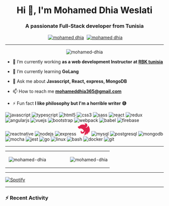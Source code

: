 <h1 align="center">Hi 👋, I'm Mohamed Dhia Weslati</h1>
<h3 align="center" style>A passionate Full-Stack developer from Tunisia</h3>

<p align="center" style="margin : 10px auto;">
<a href="https://www.linkedin.com/in/mohamed-dhia/" target="blank" style="margin : auto 5px"><img align="center" src="https://cdn.jsdelivr.net/npm/simple-icons@3.0.1/icons/linkedin.svg" alt="mohamed dhia" height="30" width="30" /></a>
<a href="https://www.facebook.com/wlhmanishDhia/" target="blank" ><img align="center" src="https://cdn.jsdelivr.net/npm/simple-icons@3.0.1/icons/facebook.svg" alt="mohamed dhia" height="30" width="30" /></a>
</p>

---

<p align="center"><img src="https://komarev.com/ghpvc/?username=mohamed-dhia" alt="mohamed-dhia" /> </p>

- 🔭 I’m currently working **as a web development Instructor at [RBK tunisia](https://www.rebootkamp.net/)**

- 🌱 I’m currently learning **GoLang**

- 💬 Ask me about **Javascript, React, express, MongoDB**

- 📫 How to reach me **mohameddhia365@gmail.com**

- ⚡ Fun fact **I like philosophy but I'm a horrible writer 😅**

<p align="left">
<img src="https://devicons.github.io/devicon/devicon.git/icons/javascript/javascript-original.svg" alt="javascript" width="40" height="40"/>
<img src="https://devicons.github.io/devicon/devicon.git/icons/typescript/typescript-original.svg" alt="typescript" width="40" height="40"/>
<img src="https://devicons.github.io/devicon/devicon.git/icons/html5/html5-original-wordmark.svg" alt="html5" width="40" height="40"/>
<img src="https://devicons.github.io/devicon/devicon.git/icons/css3/css3-original-wordmark.svg" alt="css3" width="40" height="40"/>
<img src="https://devicons.github.io/devicon/devicon.git/icons/sass/sass-original.svg" alt="sass" width="40" height="40"/>
<img src="https://devicons.github.io/devicon/devicon.git/icons/react/react-original-wordmark.svg" alt="react" width="40" height="40"/>
<img src="https://devicons.github.io/devicon/devicon.git/icons/redux/redux-original.svg" alt="redux" width="40" height="40"/>
<img src="https://devicons.github.io/devicon/devicon.git/icons/angularjs/angularjs-original.svg" alt="angularjs" width="40" height="40"/>
<img src="https://devicons.github.io/devicon/devicon.git/icons/vuejs/vuejs-original-wordmark.svg" alt="vuejs" width="40" height="40"/>
<img src="https://devicons.github.io/devicon/devicon.git/icons/bootstrap/bootstrap-plain.svg" alt="bootstrap" width="40" height="40"/>
<img src="https://devicons.github.io/devicon/devicon.git/icons/webpack/webpack-original.svg" alt="webpack" width="40" height="40"/>
<img src="https://www.vectorlogo.zone/logos/babeljs/babeljs-icon.svg" alt="babel" width="40" height="40"/>
<img src="https://www.vectorlogo.zone/logos/firebase/firebase-icon.svg" alt="firebase" width="40" height="40"/>
<img src="https://reactnative.dev/img/header_logo.svg" alt="reactnative" width="40" height="40"/>
<img src="https://devicons.github.io/devicon/devicon.git/icons/nodejs/nodejs-original-wordmark.svg" alt="nodejs" width="40" height="40"/>
<img src="https://devicons.github.io/devicon/devicon.git/icons/express/express-original-wordmark.svg" alt="express" width="40" height="40"/>
<img src="https://raw.githubusercontent.com/github/explore/37c71fdca4e12086faf8c7009793d2eb588c914e/topics/nestjs/nestjs.png" alt="nestjs" width="40" height="40"/>
<img src="https://devicons.github.io/devicon/devicon.git/icons/mysql/mysql-original-wordmark.svg" alt="mysql" width="40" height="40"/>
<img src="https://devicons.github.io/devicon/devicon.git/icons/postgresql/postgresql-original-wordmark.svg" alt="postgresql" width="40" height="40"/>
<img src="https://devicons.github.io/devicon/devicon.git/icons/mongodb/mongodb-original-wordmark.svg" alt="mongodb" width="40" height="40"/>
<img src="https://www.vectorlogo.zone/logos/mochajs/mochajs-icon.svg" alt="mocha" width="40" height="40"/>
<img src="https://www.vectorlogo.zone/logos/jestjsio/jestjsio-icon.svg" alt="jest" width="40" height="40"/>
<img src="https://devicons.github.io/devicon/devicon.git/icons/go/go-original.svg" alt="go" width="40" height="40"/>
<img src="https://devicons.github.io/devicon/devicon.git/icons/linux/linux-original.svg" alt="linux" width="40" height="40"/>
<img src="https://www.vectorlogo.zone/logos/gnu_bash/gnu_bash-icon.svg" alt="bash" width="40" height="40"/>
<img src="https://devicons.github.io/devicon/devicon.git/icons/docker/docker-original-wordmark.svg" alt="docker" width="40" height="40"/>
<img src="https://www.vectorlogo.zone/logos/git-scm/git-scm-icon.svg" alt="git" width="40" height="40"/></p>

---

<table width="100%">
<tr>
<td width="60%">
<p>&nbsp;<img align="center" src="https://github-readme-stats.vercel.app/api?username=mohamed-dhia&show_icons=true" alt="mohamed-dhia" /></p>
</td>
<td width="40%">
<p><img align="center" src="https://github-readme-stats.vercel.app/api/top-langs/?username=mohamed-dhia&layout=compact" alt="mohamed-dhia" /></p>
</td>
</tr>
</table>

---

[![Spotify](https://spotify-github-readme.vercel.app/api/spotify)](https://open.spotify.com/user/riv2md9ix0a8vgfdwitiga1do)

---

### :zap: Recent Activity

<!--START_SECTION:activity-->
<!--END_SECTION:activity-->
